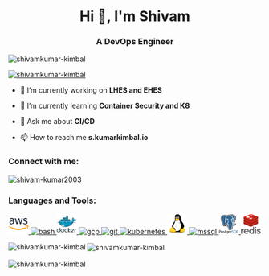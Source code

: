<h1 align="center">Hi 👋, I'm Shivam</h1>
<h3 align="center">A DevOps Engineer</h3>

<p align="left"> <img src="https://komarev.com/ghpvc/?username=shivamkumar-kimbal&label=Profile%20views&color=0e75b6&style=flat" alt="shivamkumar-kimbal" /> </p>

<p align="left"> <a href="https://github.com/ryo-ma/github-profile-trophy"><img src="https://github-profile-trophy.vercel.app/?username=shivamkumar-kimbal" alt="shivamkumar-kimbal" /></a> </p>

- 🔭 I’m currently working on **LHES and EHES**

- 🌱 I’m currently learning **Container Security and K8**

- 💬 Ask me about **CI/CD**

- 📫 How to reach me **s.kumarkimbal.io**

<h3 align="left">Connect with me:</h3>
<p align="left">
<a href="https://linkedin.com/in/shivam-kumar2003" target="blank"><img align="center" src="https://raw.githubusercontent.com/rahuldkjain/github-profile-readme-generator/master/src/images/icons/Social/linked-in-alt.svg" alt="shivam-kumar2003" height="30" width="40" /></a>
</p>

<h3 align="left">Languages and Tools:</h3>
<p align="left"> <a href="https://aws.amazon.com" target="_blank" rel="noreferrer"> <img src="https://raw.githubusercontent.com/devicons/devicon/master/icons/amazonwebservices/amazonwebservices-original-wordmark.svg" alt="aws" width="40" height="40"/> </a> <a href="https://www.gnu.org/software/bash/" target="_blank" rel="noreferrer"> <img src="https://www.vectorlogo.zone/logos/gnu_bash/gnu_bash-icon.svg" alt="bash" width="40" height="40"/> </a> <a href="https://www.docker.com/" target="_blank" rel="noreferrer"> <img src="https://raw.githubusercontent.com/devicons/devicon/master/icons/docker/docker-original-wordmark.svg" alt="docker" width="40" height="40"/> </a> <a href="https://cloud.google.com" target="_blank" rel="noreferrer"> <img src="https://www.vectorlogo.zone/logos/google_cloud/google_cloud-icon.svg" alt="gcp" width="40" height="40"/> </a> <a href="https://git-scm.com/" target="_blank" rel="noreferrer"> <img src="https://www.vectorlogo.zone/logos/git-scm/git-scm-icon.svg" alt="git" width="40" height="40"/> </a> <a href="https://kubernetes.io" target="_blank" rel="noreferrer"> <img src="https://www.vectorlogo.zone/logos/kubernetes/kubernetes-icon.svg" alt="kubernetes" width="40" height="40"/> </a> <a href="https://www.linux.org/" target="_blank" rel="noreferrer"> <img src="https://raw.githubusercontent.com/devicons/devicon/master/icons/linux/linux-original.svg" alt="linux" width="40" height="40"/> </a> <a href="https://www.microsoft.com/en-us/sql-server" target="_blank" rel="noreferrer"> <img src="https://www.svgrepo.com/show/303229/microsoft-sql-server-logo.svg" alt="mssql" width="40" height="40"/> </a> <a href="https://www.postgresql.org" target="_blank" rel="noreferrer"> <img src="https://raw.githubusercontent.com/devicons/devicon/master/icons/postgresql/postgresql-original-wordmark.svg" alt="postgresql" width="40" height="40"/> </a> <a href="https://redis.io" target="_blank" rel="noreferrer"> <img src="https://raw.githubusercontent.com/devicons/devicon/master/icons/redis/redis-original-wordmark.svg" alt="redis" width="40" height="40"/> </a> </p>

<p><img align="left" src="https://github-readme-stats.vercel.app/api/top-langs?username=shivamkumar-kimbal&show_icons=true&locale=en&layout=compact" alt="shivamkumar-kimbal" /></p>

<p>&nbsp;<img align="center" src="https://github-readme-stats.vercel.app/api?username=shivamkumar-kimbal&show_icons=true&locale=en" alt="shivamkumar-kimbal" /></p>

<p><img align="center" src="https://github-readme-streak-stats.herokuapp.com/?user=shivamkumar-kimbal&" alt="shivamkumar-kimbal" /></p>
